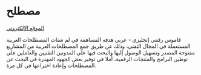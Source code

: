 # مصطلح

[الموقع الإلكتروني](https://mostalah.org)

قاموس رقمي إنجليزي - عربي هدفه المساهمة في لم شتات المصطلحات العربية المستعملة في المجال التقني، وذلك عن طريق جمع المصطلحات العربية من المشاريع مفتوحة المصدر وتسهيل الوصول إليها والبحث فيها على المدونين التقنيين والعاملين على توطين البرامج والمنتجات الرقمية، أملا في توفير بعض الجهود المهدرة في البحث عن المصطلحات وإعادة اختراعها في كل مرة.
